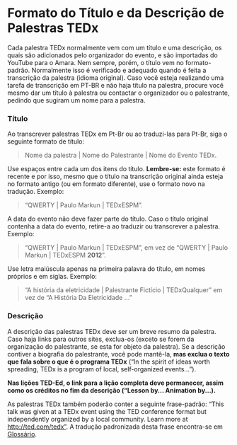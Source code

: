 # Formato do Título e da Descrição de Palestras TEDx

Cada palestra TEDx normalmente vem com um título e uma descrição, os quais são adicionados pelo organizador do evento, e são importadas do YouTube para o Amara. Nem sempre, porém, o título vem no formato-padrão. Normalmente isso é verificado e adequado quando é feita a transcrição da palestra (idioma original). Caso você esteja realizando uma tarefa de transcrição em PT-BR e não haja título na palestra, procure você mesmo dar um título à palestra ou contactar o organizador ou o palestrante, pedindo que sugiram um nome para a palestra.

### Título
Ao transcrever palestras TEDx em Pt-Br ou ao traduzi-las para Pt-Br, siga o seguinte formato de título:

> Nome da palestra | Nome do Palestrante | Nome do Evento TEDx. 

Use espaços entre cada um dos itens do título. **Lembre-se:** este formato é recente e por isso, mesmo que o título na transcrição original ainda esteja no formato antigo (ou em formato diferente), use o formato novo na tradução. Exemplo: 

> “QWERTY | Paulo Markun | TEDxESPM”.

A data do evento não deve fazer parte do título. Caso o título original contenha a data do evento, retire-a ao traduzir ou transcrever a palestra. Exemplo: 

> “QWERTY | Paulo Markun | TEDxESPM”, em vez de “QWERTY | Paulo Markun | TEDxESPM **2012**”.

Use letra maiúscula apenas na primeira palavra do título, em nomes próprios e em siglas. Exemplo:

> “A história da eletricidade | Palestrante Fictício | TEDxQualquer” em vez de “A História Da Eletricidade ...”




### Descrição
A descrição das palestras TEDx deve ser um breve resumo da palestra. Caso haja links para outros sites, exclua-os (exceto se forem da organização do palestrante, se esta for objeto da palestra). Se a descrição contiver a biografia do palestrante, você pode mantê-la, **mas exclua o texto que fala sobre o que é o programa TEDx** (“In the spirit of ideas worth spreading, TEDx is a program of local, self-organized events…”).

**Nas lições TED-Ed, o link para a lição completa deve permanecer, assim como os créditos no fim da descrição (“Lesson by... Animation by...).**

As palestras TEDx também poderão conter a seguinte frase-padrão: “This talk was given at a TEDx event using the TED conference format but independently organized by a local community. Learn more at http://ted.com/tedx”. A tradução padronizada desta frase encontra-se em [Glossário](glossario.md).